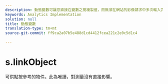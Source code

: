 ```yaml
---
description: 動態變數可讓您直接在變數之間複製值，而無須在網站的影像請求中多次輸入完整值。
keywords: Analytics Implementation
solution: null
title: 動態變數
translation-type: tm+mt
source-git-commit: ff9ca2a07b5e488d1cd4412fcea221c2e0c5d1c4

---
```



# s.linkObject

可供點按參考的物件。此為唯讀，對測量沒有直接影響。
